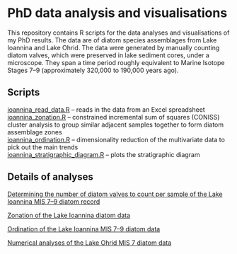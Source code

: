 # PhD data analysis and visualisations

This repository contains R scripts for the data analyses and visualisations of 
my PhD results. The data are of diatom species assemblages from Lake Ioannina 
and Lake Ohrid. The data were generated by manually counting diatom valves, 
which were preserved in lake sediment cores, under a microscope. They span a 
time period roughly equivalent to Marine Isotope Stages 7–9 (approximately 
320,000 to 190,000 years ago).


## Scripts

[ioannina_read_data.R](https://github.com/robynfsj/phd/blob/master/scripts/ioannina_read_data.R) 
– reads in the data from an Excel spreadsheet
[ioannina_zonation.R](https://github.com/robynfsj/phd/blob/master/scripts/ioannina_zonation.R) 
– constrained incremental sum of squares (CONISS) cluster analysis to group 
similar adjacent samples together to form diatom assemblage zones  
[ioannina_ordination.R](https://github.com/robynfsj/phd/blob/master/scripts/ioannina_ordination.R)
– dimensionality reduction of the multivariate data to pick out the main trends  
[ioannina_stratigraphic_diagram.R](https://github.com/robynfsj/phd/blob/master/scripts/ioannina_stratigraphic_diagram.R) 
– plots the stratigraphic diagram 


## Details of analyses

[Determining the number of diatom valves to count per sample of the Lake Ioannina MIS 7–9 diatom record]()

[Zonation of the Lake Ioannina diatom data](https://robynfsj.github.io/phd/zonation.html)  

[Ordination of the Lake Ioannina MIS 7–9 diatom data](https://robynfsj.github.io/phd/ordination.html)

[Numerical analyses of the Lake Ohrid MIS 7 diatom data]()
